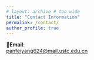 ```yaml
---
# layout: archive # too wide
title: "Contact Information"
permalink: /contact/
author_profile: true
---
```



📧**Email**: \
panfeiyang624@mail.ustc.edu.cn


